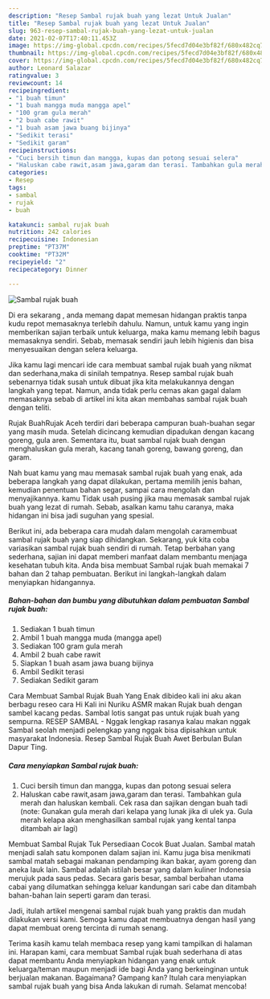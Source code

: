```yaml
---
description: "Resep Sambal rujak buah yang lezat Untuk Jualan"
title: "Resep Sambal rujak buah yang lezat Untuk Jualan"
slug: 963-resep-sambal-rujak-buah-yang-lezat-untuk-jualan
date: 2021-02-07T17:40:11.453Z
image: https://img-global.cpcdn.com/recipes/5fecd7d04e3bf82f/680x482cq70/sambal-rujak-buah-foto-resep-utama.jpg
thumbnail: https://img-global.cpcdn.com/recipes/5fecd7d04e3bf82f/680x482cq70/sambal-rujak-buah-foto-resep-utama.jpg
cover: https://img-global.cpcdn.com/recipes/5fecd7d04e3bf82f/680x482cq70/sambal-rujak-buah-foto-resep-utama.jpg
author: Leonard Salazar
ratingvalue: 3
reviewcount: 14
recipeingredient:
- "1 buah timun"
- "1 buah mangga muda mangga apel"
- "100 gram gula merah"
- "2 buah cabe rawit"
- "1 buah asam jawa buang bijinya"
- "Sedikit terasi"
- "Sedikit garam"
recipeinstructions:
- "Cuci bersih timun dan mangga, kupas dan potong sesuai selera"
- "Haluskan cabe rawit,asam jawa,garam dan terasi. Tambahkan gula merah dan haluskan kembali. Cek rasa dan sajikan dengan buah tadi (note: Gunakan gula merah dari kelapa yang lunak jika di ulek ya. Gula merah kelapa akan menghasilkan sambal rujak yang kental tanpa ditambah air lagi)"
categories:
- Resep
tags:
- sambal
- rujak
- buah

katakunci: sambal rujak buah 
nutrition: 242 calories
recipecuisine: Indonesian
preptime: "PT37M"
cooktime: "PT32M"
recipeyield: "2"
recipecategory: Dinner

---
```



![Sambal rujak buah](https://img-global.cpcdn.com/recipes/5fecd7d04e3bf82f/680x482cq70/sambal-rujak-buah-foto-resep-utama.jpg)

Di era  sekarang , anda memang dapat memesan hidangan praktis tanpa kudu repot memasaknya terlebih dahulu. Namun, untuk kamu yang ingin memberikan sajian terbaik untuk keluarga, maka kamu memang lebih bagus memasaknya sendiri. Sebab, memasak sendiri jauh lebih higienis dan bisa menyesuaikan dengan selera keluarga.

Jika kamu lagi mencari ide cara membuat sambal rujak buah yang nikmat dan sederhana,maka di sinilah tempatnya. Resep sambal rujak buah  sebenarnya tidak susah untuk dibuat jika kita melakukannya dengan langkah yang tepat. Namun, anda tidak perlu cemas akan gagal dalam memasaknya 
sebab di artikel ini kita akan membahas sambal rujak buah dengan teliti.  

Rujak BuahRujak Aceh terdiri dari beberapa campuran buah-buahan segar yang masih muda. Setelah dicincang kemudian dipadukan dengan kacang goreng, gula aren. Sementara itu, buat sambal rujak buah dengan menghaluskan gula merah, kacang tanah goreng, bawang goreng, dan garam.

Nah buat kamu yang mau memasak sambal rujak buah yang enak, ada beberapa langkah yang dapat dilakukan, pertama memilih jenis bahan, kemudian penentuan bahan segar, sampai cara mengolah dan menyajikannya. kamu Tidak usah pusing jika mau memasak sambal rujak buah yang lezat di rumah. Sebab, asalkan kamu  tahu caranya, maka hidangan ini bisa jadi suguhan yang spesial.

Berikut ini, ada beberapa cara mudah dalam mengolah caramembuat sambal rujak buah yang siap dihidangkan. Sekarang, yuk kita coba variasikan sambal rujak buah sendiri di rumah. Tetap berbahan yang sederhana, sajian ini dapat memberi manfaat dalam membantu menjaga kesehatan tubuh kita. Anda bisa membuat Sambal rujak buah memakai 7 bahan dan 2 tahap pembuatan. Berikut ini langkah-langkah dalam menyiapkan hidangannya.

<!--inarticleads1-->

##### Bahan-bahan dan bumbu yang dibutuhkan dalam pembuatan Sambal rujak buah:

1. Sediakan 1 buah timun
1. Ambil 1 buah mangga muda (mangga apel)
1. Sediakan 100 gram gula merah
1. Ambil 2 buah cabe rawit
1. Siapkan 1 buah asam jawa buang bijinya
1. Ambil Sedikit terasi
1. Sediakan Sedikit garam


Cara Membuat Sambal Rujak Buah Yang Enak dibideo kali ini aku akan berbagu reseo cara Hi Kali ini Nuriku ASMR makan Rujak buah dengan sambel kacang pedas. Sambal lotis sangat pas untuk rujak buah yang sempurna. RESEP SAMBAL - Nggak lengkap rasanya kalau makan nggak Sambal seolah menjadi pelengkap yang nggak bisa dipisahkan untuk masyarakat Indonesia. Resep Sambal Rujak Buah Awet Berbulan Bulan Dapur Ting. 

<!--inarticleads2-->

##### Cara menyiapkan Sambal rujak buah:

1. Cuci bersih timun dan mangga, kupas dan potong sesuai selera
1. Haluskan cabe rawit,asam jawa,garam dan terasi. Tambahkan gula merah dan haluskan kembali. Cek rasa dan sajikan dengan buah tadi (note: Gunakan gula merah dari kelapa yang lunak jika di ulek ya. Gula merah kelapa akan menghasilkan sambal rujak yang kental tanpa ditambah air lagi)


Membuat Sambal Rujak Tuk Persediaan Cocok Buat Jualan. Sambal matah menjadi salah satu komponen dalam sajian ini. Kamu juga bisa menikmati sambal matah sebagai makanan pendamping ikan bakar, ayam goreng dan aneka lauk lain. Sambal adalah istilah besar yang dalam kuliner Indonesia merujuk pada saus pedas. Secara garis besar, sambal berbahan utama cabai yang dilumatkan sehingga keluar kandungan sari cabe dan ditambah bahan-bahan lain seperti garam dan terasi. 

Jadi, itulah artikel mengenai  sambal rujak buah  yang praktis dan mudah dilakukan versi kami. Semoga kamu dapat membuatnya dengan hasil yang dapat membuat oreng tercinta di rumah senang. 

Terima kasih kamu telah membaca resep yang kami tampilkan di halaman ini. Harapan kami, cara membuat  Sambal rujak buah sederhana di atas dapat membantu Anda menyiapkan hidangan yang enak untuk keluarga/teman maupun menjadi ide bagi Anda yang berkeinginan untuk berjualan makanan. Bagaimana? Gampang kan? Itulah cara menyiapkan sambal rujak buah yang bisa Anda lakukan di rumah. Selamat mencoba!

